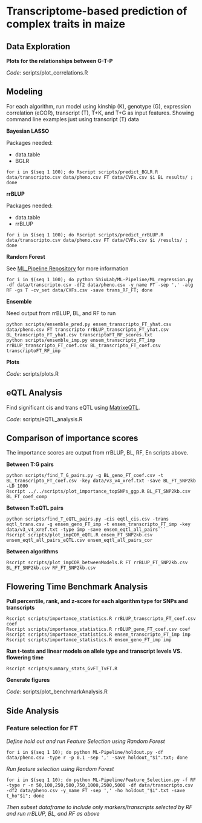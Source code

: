 # Transcriptome-based prediction of complex traits in maize

## Data Exploration

**Plots for the relationships between G-T-P**

*Code:* scripts/plot_correlations.R


## Modeling 

For each algorithm, run model using kinship (K), genotype (G), expression correlation (eCOR), transcript (T),
T+K, and T+G as input features. Showing command line examples just using transcript (T) data

**Bayesian LASSO** 

Packages needed:

- data.table 
- BGLR

```
for i in $(seq 1 100); do Rscript scripts/predict_BGLR.R data/transcripto.csv data/pheno.csv FT data/CVFs.csv $i BL results/ ; done
```

**rrBLUP**

Packages needed:

- data.table
- rrBLUP

```
for i in $(seq 1 100); do Rscript scripts/predict_rrBLUP.R data/transcripto.csv data/pheno.csv FT data/CVFs.csv $i /results/ ; done
```

**Random Forest**

See [ML_Pipeline Repository](https://github.com/ShiuLab/ML-Pipeline) for more information

```
for i in $(seq 1 100); do python ShiuLab/ML-Pipeline/ML_regression.py -df data/transcripto.csv -df2 data/pheno.csv -y_name FT -sep ',' -alg RF -gs T -cv_set data/CVFs.csv -save trans_RF_FT; done
```

**Ensemble**

Need output from rrBLUP, BL, and RF to run

```
python scripts/ensemble_pred.py ensem_transcripto_FT_yhat.csv data/pheno.csv FT transcripto rrBLUP_transcripto_FT_yhat.csv BL_transcripto_FT_yhat.csv transcriptoFT_RF_scores.txt
python scripts/ensemble_imp.py ensem_transcripto_FT_imp rrBLUP_transcripto_FT_coef.csv BL_transcripto_FT_coef.csv transcriptoFT_RF_imp
```

**Plots**

*Code:* scripts/plots.R



## eQTL Analysis

Find significant cis and trans eQTL using [MatrixeQTL](http://www.bios.unc.edu/research/genomic_software/Matrix_eQTL/).

*Code:* scripts/eQTL_analysis.R



## Comparison of importance scores

The importance scores are output from rrBLUP, BL, RF, En scripts above.

**Between T:G pairs**

```
python scripts/find_T_G_pairs.py -g BL_geno_FT_coef.csv -t BL_transcripto_FT_coef.csv -key data/v3_v4_xref.txt -save BL_FT_SNP2kb -LD 1000
Rscript ../../scripts/plot_importance_topSNPs_ggp.R BL_FT_SNP2kb.csv BL_FT_coef_comp
```

**Between T:eQTL pairs**

```
python scripts/find_T_eQTL_pairs.py -cis eqtl_cis.csv -trans eqtl_trans.csv -g ensem_geno_FT_imp -t ensem_transcripto_FT_imp -key data/v3_v4_xref.txt -type imp -save ensem_eqtl_all_pairs```
Rscript scripts/plot_impCOR_eQTL.R ensem_FT_SNP2kb.csv ensem_eqtl_all_pairs_eQTL.csv ensem_eqtl_all_pairs_cor
```

**Between algorithms**

```
Rscript scripts/plot_impCOR_betweenModels.R FT rrBLUP_FT_SNP2kb.csv BL_FT_SNP2kb.csv RF_FT_SNP2kb.csv
```



## Flowering Time Benchmark Analysis

**Pull percentile, rank, and z-score for each algorithm type for SNPs and transcripts**

```
Rscript scripts/importance_statistics.R rrBLUP_transcripto_FT_coef.csv coef
Rscript scripts/importance_statistics.R rrBLUP_geno_FT_coef.csv coef
Rscript scripts/importance_statistics.R ensem_transcripto_FT_imp imp
Rscript scripts/importance_statistics.R ensem_geno_FT_imp imp
```

**Run t-tests and linear models on allele type and transcript levels VS. flowering time**

```Rscript scripts/summary_stats_GvFT_TvFT.R```


**Generate figures**

*Code:* scripts/plot_benchmarkAnalysis.R




## Side Analysis

### Feature selection for FT

*Define hold out and run Feature Selection using Random Forest*

```
for i in $(seq 1 10); do python ML-Pipeline/holdout.py -df data/pheno.csv -type r -p 0.1 -sep ',' -save holdout_"$i".txt; done
```

*Run feature selection using Random Forest*

```
for i in $(seq 1 10); do python ML-Pipeline/Feature_Selection.py -f RF -type r -n 50,100,250,500,750,1000,2500,5000 -df data/transcripto.csv -df2 data/pheno.csv -y_name FT -sep ',' -ho holdout_"$i".txt -save t_ho"$i"; done
```

*Then subset dataframe to include only markers/transcripts selected by RF and run rrBLUP, BL, and RF as above*





